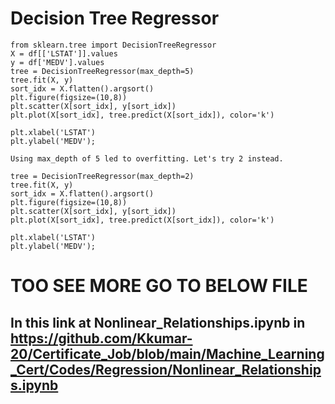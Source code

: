 # Decision Tree Regressor
```
from sklearn.tree import DecisionTreeRegressor
X = df[['LSTAT']].values
y = df['MEDV'].values
tree = DecisionTreeRegressor(max_depth=5)
tree.fit(X, y)
sort_idx = X.flatten().argsort()
plt.figure(figsize=(10,8))
plt.scatter(X[sort_idx], y[sort_idx])
plt.plot(X[sort_idx], tree.predict(X[sort_idx]), color='k')

plt.xlabel('LSTAT')
plt.ylabel('MEDV');

Using max_depth of 5 led to overfitting. Let's try 2 instead.

tree = DecisionTreeRegressor(max_depth=2)
tree.fit(X, y)
sort_idx = X.flatten().argsort()
plt.figure(figsize=(10,8))
plt.scatter(X[sort_idx], y[sort_idx])
plt.plot(X[sort_idx], tree.predict(X[sort_idx]), color='k')

plt.xlabel('LSTAT')
plt.ylabel('MEDV');
```
# TOO SEE MORE GO TO BELOW FILE
## In this link at Nonlinear_Relationships.ipynb in https://github.com/Kkumar-20/Certificate_Job/blob/main/Machine_Learning_Cert/Codes/Regression/Nonlinear_Relationships.ipynb
